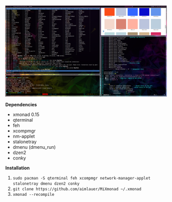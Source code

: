 ![](screenshots/1.png)

**Dependencies**  
- xmonad 0.15
- qterminal
- feh
- xcompmgr
- nm-applet
- stalonetray
- dmenu (dmenu_run)
- dzen2
- conky

**Installation**  
1. `sudo pacman -S qterminal feh xcompmgr network-manager-applet stalonetray dmenu dzen2 conky`
2. `git clone https://github.com/aimlauer/MiXmonad ~/.xmonad`
3. `xmonad --recompile`
